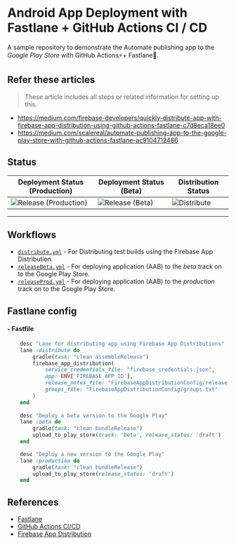 # Android App Deployment with Fastlane + GitHub Actions CI / CD

A sample repository to demonstrate the Automate publishing app to the _Google Play Store_ with GitHub Actions⚡+ Fastlane🏃.  

## Refer these articles

> These article includes all steps or related information for setting up this.

- https://medium.com/firebase-developers/quickly-distribute-app-with-firebase-app-distribution-using-github-actions-fastlane-c7d8eca18ee0
- https://medium.com/scalereal/automate-publishing-app-to-the-google-play-store-with-github-actions-fastlane-ac9104712486

## Status

| Deployment Status (Production)                                                                                             | Deployment Status (Beta)                                                                                       | Distribution Status |
|----------------------------------------------------------------------------------------------------------------------------|----------------------------------------------------------------------------------------------------------------| -------------------- |
| ![Release (Production)](https://github.com/PatilShreyas/AndroidFastlaneCICD/workflows/Release%20(Production)/badge.svg)    | ![Release (Beta)](https://github.com/PatilShreyas/AndroidFastlaneCICD/workflows/Release%20(Beta)/badge.svg)    | ![Distribute](https://github.com/PatilShreyas/AndroidFastlaneCICD/workflows/Distribute/badge.svg) |

---

## Workflows

- [`distribute.yml`](.github/workflows/distribute.yml) - For Distributing test builds using the Firebase App Distribution.
- [`releaseBeta.yml`](.github/workflows/releaseBeta.yml) - For deploying application (AAB) to the _beta_ track on to the Google Play Store.
- [`releaseProd.yml`](.github/workflows/releaseProd.yml) - For deploying application (AAB) to the _production_ track on to the Google Play Store.

## Fastlane config

#### - Fastfile

```ruby
    desc "Lane for distributing app using Firebase App Distributions"
    lane :distribute do
        gradle(task: "clean assembleRelease")
        firebase_app_distribution(
            service_credentials_file: "firebase_credentials.json",
            app: ENV['FIREBASE_APP_ID'],
            release_notes_file: "FirebaseAppDistributionConfig/release_notes.txt",
            groups_file: "FirebaseAppDistributionConfig/groups.txt"
        )
    end
    
    desc "Deploy a beta version to the Google Play"
    lane :beta do
        gradle(task: "clean bundleRelease")
        upload_to_play_store(track: 'beta', release_status: 'draft')
    end

    desc "Deploy a new version to the Google Play"
    lane :production do
        gradle(task: "clean bundleRelease")
        upload_to_play_store(release_status: 'draft')
    end
```

## References

- [Fastlane](https://fastlane.tools/)
- [GitHub Actions CI/CD](https://github.com/features/actions)
- [Firebase App Distribution](https://firebase.google.com/docs/app-distribution)
